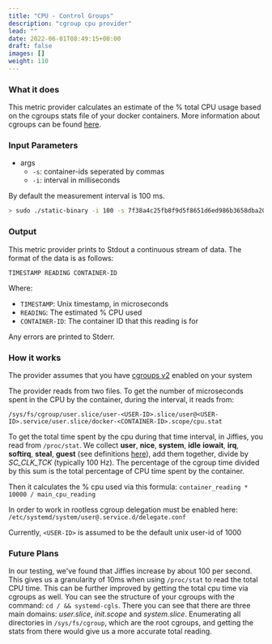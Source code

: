 ```yaml
---
title: "CPU - Control Groups"
description: "cgroup cpu provider"
lead: ""
date: 2022-06-01T08:49:15+00:00
draft: false
images: []
weight: 110
---
```

### What it does

This metric provider calculates an estimate of the % total CPU usage based on the cgroups stats file of your docker containers. More information about cgroups can be found [here](https://www.man7.org/linux/man-pages/man7/cgroups.7.html).

### Input Parameters

- args
    - `-s`: container-ids seperated by commas
    - `-i`: interval in milliseconds

By default the measurement interval is 100 ms.

```bash
> sudo ./static-binary -i 100 -s 7f38a4c25fb8f9d5f8651d6ed986b3658dba20d1f5fec98a1f71c141c2b48f4b,c3592e1385d63f9c7810470b12aa00f7d6f7c0e2b9981ac2bdb4371126a0660a
```


### Output

This metric provider prints to Stdout a continuous stream of data. The format of the data is as follows:

`TIMESTAMP READING CONTAINER-ID`

Where:
- `TIMESTAMP`: Unix timestamp, in microseconds
- `READING`: The estimated % CPU used
- `CONTAINER-ID`: The container ID that this reading is for

Any errors are printed to Stderr.

### How it works
The provider assumes that you have [cgroups v2](https://www.man7.org/linux/man-pages/man7/cgroups.7.html) enabled on your system

The provider reads from two files. To get the number of microseconds spent in the CPU by the container, during the interval, it reads from:

```
/sys/fs/cgroup/user.slice/user-<USER-ID>.slice/user@<USER-ID>.service/user.slice/docker-<CONTAINER-ID>.scope/cpu.stat
```

To get the total time spent by the cpu during that time interval, in Jiffies, you read from `/proc/stat`. We collect **user**, **nice**, **system**, **idle** **iowait**, **irq**, **softirq**, **steal**, **guest** (see definitions [here](https://www.idnt.net/en-US/kb/941772)), add them together, divide by _SC_CLK_TCK_ (typically 100 Hz). The percentage of the cgroup time divided by this sum is the total percentage of CPU time spent by the container.

Then it calculates the % cpu used via this formula: `container_reading * 10000 / main_cpu_reading`

In order to work in rootless cgroup delegation must be enabled here:
`/etc/systemd/system/user@.service.d/delegate.conf`

Currently, `<USER-ID>` is assumed to be the default unix user-id of 1000

### Future Plans

In our testing, we've found that Jiffies increase by about 100 per second. This gives us a granularity of 10ms when using `/proc/stat` to read the total CPU time. This can be further improved by getting the total cpu time via cgroups as well. You can see the structure of your cgroups with the command: `cd / && systemd-cgls`. There you can see that there are three main domains: *user.slice*, *init.scope* and *system.slice*. Enumerating all directories in `/sys/fs/cgroup`, which are the root cgroups, and getting the stats from there would give us a more accurate total reading.
